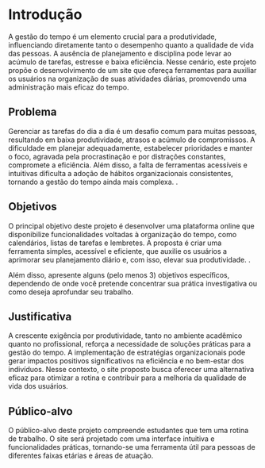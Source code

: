 # Introdução

A gestão do tempo é um elemento crucial para a produtividade, influenciando  diretamente tanto o desempenho quanto a qualidade de vida das pessoas. A ausência  de planejamento e disciplina pode levar ao acúmulo de tarefas, estresse e baixa  eficiência. Nesse cenário, este projeto propõe o desenvolvimento de um site que  ofereça ferramentas para auxiliar os usuários na organização de suas atividades  diárias, promovendo uma administração mais eficaz do tempo. 

## Problema

Gerenciar as tarefas do dia a dia é um desafio comum para muitas pessoas, resultando  em baixa produtividade, atrasos e acúmulo de compromissos. A dificuldade em planejar  adequadamente, estabelecer prioridades e manter o foco, agravada pela  procrastinação e por distrações constantes, compromete a eficiência. Além disso, a  falta de ferramentas acessíveis e intuitivas dificulta a adoção de hábitos organizacionais  consistentes, tornando a gestão do tempo ainda mais complexa. .

## Objetivos

O principal objetivo deste projeto é desenvolver uma plataforma online que  disponibilize funcionalidades voltadas à organização do tempo, como calendários,  listas de tarefas e lembretes. A proposta é criar uma ferramenta simples, acessível e  eficiente, que auxilie os usuários a aprimorar seu planejamento diário e, com isso,  elevar sua produtividade. .

Além disso, apresente alguns (pelo menos 3) objetivos específicos, dependendo de onde você pretende concentrar sua prática investigativa ou como deseja aprofundar seu trabalho.

## Justificativa

A crescente exigência por produtividade, tanto no ambiente acadêmico quanto no  profissional, reforça a necessidade de soluções práticas para a gestão do tempo. A  implementação de estratégias organizacionais pode gerar impactos positivos  significativos na eficiência e no bem-estar dos indivíduos. Nesse contexto, o site  proposto busca oferecer uma alternativa eficaz para otimizar a rotina e contribuir para a  melhoria da qualidade de vida dos usuários. 

## Público-alvo

O público-alvo deste projeto compreende estudantes que tem uma rotina de trabalho. O  site será projetado com uma interface intuitiva e funcionalidades práticas, tornando-se  uma ferramenta útil para pessoas de diferentes faixas etárias e áreas de atuação. 
